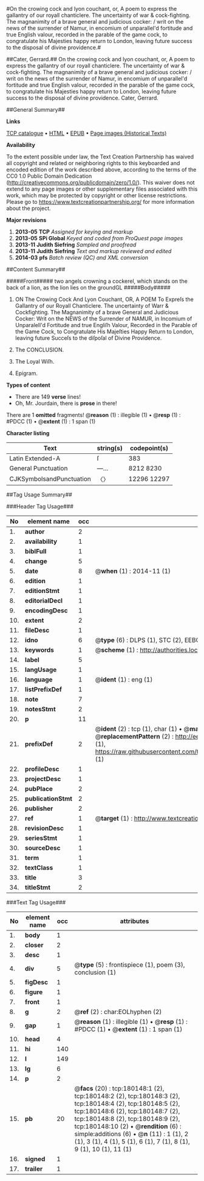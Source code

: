#On the crowing cock and lyon couchant, or, A poem to express the gallantry of our royall chanticlere. The uncertainty of war & cock-fighting. The magnanimity of a brave general and judicious cocker: / writ on the news of the surrender of Namur, in encomium of unparallel'd fortitude and true English valour, recorded in the parable of the game cock, to congratulate his Majesties happy return to London, leaving future success to the disposal of divine providence.#

##Cater, Gerrard.##
On the crowing cock and lyon couchant, or, A poem to express the gallantry of our royall chanticlere. The uncertainty of war & cock-fighting. The magnanimity of a brave general and judicious cocker: / writ on the news of the surrender of Namur, in encomium of unparallel'd fortitude and true English valour, recorded in the parable of the game cock, to congratulate his Majesties happy return to London, leaving future success to the disposal of divine providence.
Cater, Gerrard.

##General Summary##

**Links**

[TCP catalogue](http://www.ota.ox.ac.uk/tcp/)  • 
[HTML](http://tei.it.ox.ac.uk/tcp/Texts-HTML/free/B01/B01951.html)  • 
[EPUB](http://tei.it.ox.ac.uk/tcp/Texts-EPUB/free/B01/B01951.epub) • 
[Page images (Historical Texts)](https://historicaltexts.jisc.ac.uk/eebo-53981617e)

**Availability**

To the extent possible under law, the Text Creation Partnership has waived all copyright and related or neighboring rights to this keyboarded and encoded edition of the work described above, according to the terms of the CC0 1.0 Public Domain Dedication (http://creativecommons.org/publicdomain/zero/1.0/). This waiver does not extend to any page images or other supplementary files associated with this work, which may be protected by copyright or other license restrictions. Please go to https://www.textcreationpartnership.org/ for more information about the project.

**Major revisions**

1. __2013-05__ __TCP__ *Assigned for keying and markup*
1. __2013-05__ __SPi Global__ *Keyed and coded from ProQuest page images*
1. __2013-11__ __Judith Siefring__ *Sampled and proofread*
1. __2013-11__ __Judith Siefring__ *Text and markup reviewed and edited*
1. __2014-03__ __pfs__ *Batch review (QC) and XML conversion*

##Content Summary##

#####Front#####
two angels crowning a cockerel, which stands on the back of a lion, as the lion lies on the groundGL
#####Body#####

1. ON The Crowing Cock And Lyon Couchant, OR, A POEM To Expreſs the Gallantry of our Royall Chanticlere. The uncertainty of Warr & Cockfighting. The Magnanimity of a brave General and Judicious Cocker: Writ on the NEWS of the Surrender of NAMUR, in Incomium of Unparalell'd Fortitude and true Engliſh Valour, Recorded in the Parable of the Game Cock, to Congratulate His Majeſties Happy Return to London, leaving future Succeſs to the diſpoſal of Divine Providence.

1. The CONCLUSION.

1. The Loyal Wiſh.

1. Epigram.

**Types of content**

  * There are 149 **verse** lines!
  * Oh, Mr. Jourdain, there is **prose** in there!

There are 1 **omitted** fragments! 
 @__reason__ (1) : illegible (1)  •  @__resp__ (1) : #PDCC (1)  •  @__extent__ (1) : 1 span (1)

**Character listing**


|Text|string(s)|codepoint(s)|
|---|---|---|
|Latin Extended-A|ſ|383|
|General Punctuation|—…|8212 8230|
|CJKSymbolsandPunctuation|〈〉|12296 12297|

##Tag Usage Summary##

###Header Tag Usage###

|No|element name|occ|attributes|
|---|---|---|---|
|1.|__author__|2||
|2.|__availability__|1||
|3.|__biblFull__|1||
|4.|__change__|5||
|5.|__date__|8| @__when__ (1) : 2014-11 (1)|
|6.|__edition__|1||
|7.|__editionStmt__|1||
|8.|__editorialDecl__|1||
|9.|__encodingDesc__|1||
|10.|__extent__|2||
|11.|__fileDesc__|1||
|12.|__idno__|6| @__type__ (6) : DLPS (1), STC (2), EEBO-CITATION (1), OCLC (1), VID (1)|
|13.|__keywords__|1| @__scheme__ (1) : http://authorities.loc.gov/ (1)|
|14.|__label__|5||
|15.|__langUsage__|1||
|16.|__language__|1| @__ident__ (1) : eng (1)|
|17.|__listPrefixDef__|1||
|18.|__note__|7||
|19.|__notesStmt__|2||
|20.|__p__|11||
|21.|__prefixDef__|2| @__ident__ (2) : tcp (1), char (1)  •  @__matchPattern__ (2) : ([0-9\-]+):([0-9IVX]+) (1), (.+) (1)  •  @__replacementPattern__ (2) : http://eebo.chadwyck.com/downloadtiff?vid=$1&page=$2 (1), https://raw.githubusercontent.com/textcreationpartnership/Texts/master/tcpchars.xml#$1 (1)|
|22.|__profileDesc__|1||
|23.|__projectDesc__|1||
|24.|__pubPlace__|2||
|25.|__publicationStmt__|2||
|26.|__publisher__|2||
|27.|__ref__|1| @__target__ (1) : http://www.textcreationpartnership.org/docs/. (1)|
|28.|__revisionDesc__|1||
|29.|__seriesStmt__|1||
|30.|__sourceDesc__|1||
|31.|__term__|1||
|32.|__textClass__|1||
|33.|__title__|3||
|34.|__titleStmt__|2||


###Text Tag Usage###

|No|element name|occ|attributes|
|---|---|---|---|
|1.|__body__|1||
|2.|__closer__|2||
|3.|__desc__|1||
|4.|__div__|5| @__type__ (5) : frontispiece (1), poem (3), conclusion (1)|
|5.|__figDesc__|1||
|6.|__figure__|1||
|7.|__front__|1||
|8.|__g__|2| @__ref__ (2) : char:EOLhyphen (2)|
|9.|__gap__|1| @__reason__ (1) : illegible (1)  •  @__resp__ (1) : #PDCC (1)  •  @__extent__ (1) : 1 span (1)|
|10.|__head__|4||
|11.|__hi__|140||
|12.|__l__|149||
|13.|__lg__|6||
|14.|__p__|2||
|15.|__pb__|20| @__facs__ (20) : tcp:180148:1 (2), tcp:180148:2 (2), tcp:180148:3 (2), tcp:180148:4 (2), tcp:180148:5 (2), tcp:180148:6 (2), tcp:180148:7 (2), tcp:180148:8 (2), tcp:180148:9 (2), tcp:180148:10 (2)  •  @__rendition__ (6) : simple:additions (6)  •  @__n__ (11) : 1 (1), 2 (1), 3 (1), 4 (1), 5 (1), 6 (1), 7 (1), 8 (1), 9 (1), 10 (1), 11 (1)|
|16.|__signed__|1||
|17.|__trailer__|1||
